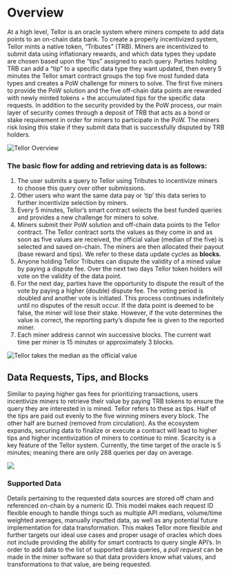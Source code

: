 # Overview

At a high level, Tellor is an oracle system where miners compete to add data points to an on-chain data bank. To create a properly incentivized system, Tellor mints a native token, “Tributes” \(TRB\). Miners are incentivized to submit data using inflationary rewards, and which data types they update are chosen based upon the “tips” assigned to each query. Parties holding TRB can add a “tip” to a specific data type they want updated, then every 5 minutes the Tellor smart contract groups the top five most funded data types and creates a PoW challenge for miners to solve. The first five miners to provide the PoW solution and the five off-chain data points are rewarded with newly minted tokens + the accumulated tips for the specific data requests. In addition to the security provided by the PoW process, our main layer of security comes through a deposit of TRB that acts as a bond or stake requirement in order for miners to participate in the PoW. The miners risk losing this stake if they submit data that is successfully disputed by TRB holders.

![Tellor Overview ](../../.gitbook/assets/image-2020-06-05-10-40-41.jpg)

### The basic flow for adding and retrieving data is as follows:

1. The user submits a query to Tellor using Tributes to incentivize miners to choose this query over other submissions.
2. Other users who want the same data pay or ‘tip’ this data series to further incentivize selection by miners.
3. Every 5 minutes, Tellor’s smart contract selects the best funded queries and provides a new challenge for miners to solve.
4. Miners submit their PoW solution and off-chain data points to the Tellor contract. The Tellor contract sorts the values as they come in and as soon as five values are received, the official value \(median of the five\) is selected and saved on-chain. The miners are then allocated their payout \(base reward and tips\).  We refer to these data update cycles as **blocks**_**.**_
5. Anyone holding Tellor Tributes can dispute the validity of a mined value by paying a dispute fee.  Over the next two days Tellor token holders will vote on the validity of the data point. 
6. For the next day, parties have the opportunity to dispute the result of the vote by paying a higher \(double\) dispute fee.  The voting period is doubled and another vote is initiated.  This process continues indefinitely until no disputes of the result occur. If the data point is deemed to be false, the miner will lose their stake. However, if the vote determines the value is correct, the reporting party’s dispute fee is given to the reported miner.
7. Each miner address cannot win successive blocks.  The current wait time per miner is 15 minutes or approximately 3 blocks.

![Tellor takes the median as the official value](../../.gitbook/assets/tellor_infographics2_median_def_cropped.png)

## Data Requests, Tips, and Blocks

Similar to paying higher gas fees for prioritizing transactions, users incentivize miners to retrieve their value by paying TRB tokens to ensure the query they are interested in is mined. Tellor refers to these as tips. Half of the tips are paid out evenly to the five winning miners every block. The other half are burned \(removed from circulation\). As the ecosystem expands, securing data to finalize or execute a contract will lead to higher tips and higher incentivization of miners to continue to mine. Scarcity is a key feature of the Tellor system. Currently, the time target of the oracle is 5 minutes; meaning there are only 288 queries per day on average.

![](../../.gitbook/assets/tellor_infographics2_queryqueue_def_cropped.png)

### Supported Data

Details pertaining to the requested data sources are stored off chain and referenced on-chain by a numeric ID. This model makes each request ID flexible enough to handle things such as multiple API medians, volume/time weighted averages, manually inputted data, as well as any potential future implementation for data transformation. This makes Tellor more flexible and further targets our ideal use cases and proper usage of oracles which does not include providing the ability for smart contracts to query single API’s. In order to add data to the list of supported data queries, a _pull request_ can be made in the miner software so that data providers know what values, and transformations to that value, are being requested.

